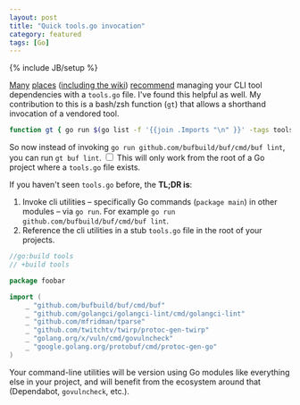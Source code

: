 ```yaml
---
layout: post
title: "Quick tools.go invocation"
category: featured
tags: [Go]
---
```

{% include JB/setup %}

[Many](https://www.jvt.me/posts/2022/06/15/go-tools-dependency-management/) [places](https://www.alexedwards.net/blog/using-go-run-to-manage-tool-dependencies) ([including the wiki](https://github.com/golang/go/wiki/Modules#how-can-i-track-tool-dependencies-for-a-module)) [recommend](https://marcofranssen.nl/manage-go-tools-via-go-modules) managing your CLI tool dependencies with a `tools.go` file.
I've found this helpful as well. My contribution to this is a bash/zsh function (`gt`) that allows a shorthand invocation of a vendored tool.

```bash
function gt { go run $(go list -f '{{join .Imports "\n" }}' -tags tools tools.go | egrep "\/$1\$" ) }
```
So now instead of invoking `go run github.com/bufbuild/buf/cmd/buf lint`, you can run `gt buf lint`.<label
for="sn-caveat" class="margin-toggle sidenote-number"></label>
<input id="sn-hogcaveat" class="margin-toggle" type="checkbox">
<span class="sidenote">
This will only work from the root of a Go project where a `tools.go` file exists.
</span>

If you haven't seen `tools.go` before, the **TL;DR is**:
1. Invoke cli utilities – specifically Go commands (`package main`) in other modules – via `go run`. For example `go run github.com/bufbuild/buf/cmd/buf lint`.
2. Reference the cli utilities in a stub `tools.go` file in the root of your projects.

```go
//go:build tools
// +build tools

package foobar

import (
	_ "github.com/bufbuild/buf/cmd/buf"
	_ "github.com/golangci/golangci-lint/cmd/golangci-lint"
	_ "github.com/mfridman/tparse"
	_ "github.com/twitchtv/twirp/protoc-gen-twirp"
	_ "golang.org/x/vuln/cmd/govulncheck"
	_ "google.golang.org/protobuf/cmd/protoc-gen-go"
)
```

 Your command-line utilities will be version using Go modules like everything else in your project, and will benefit from the ecosystem around that (Dependabot, `govulncheck`, etc.).